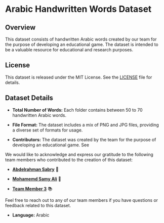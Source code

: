 # Arabic Handwritten Words Dataset

## Overview

This dataset consists of handwritten Arabic words created by our team for the purpose of developing an educational game. The dataset is intended to be a valuable resource for educational and research purposes.

## License

This dataset is released under the MIT License. See the [LICENSE](LICENSE) file for details.

## Dataset Details

- **Total Number of Words:** Each folder contains between 50 to 70 handwritten Arabic words.

- **File Format:** The dataset includes a mix of PNG and JPG files, providing a diverse set of formats for usage.

- **Contributors:** The dataset was created by the team for the purpose of developing an educational game. See 

We would like to acknowledge and express our gratitude to the following team members who contributed to the creation of this dataset:

- **[Abdelrahman Sabry](https://github.com/sabrysm)** 🔧

- **[Mohamemd Samy Ali](https://github.com/Mohamedgaballah7)** 🚀

- **[Team Member 3](https://github.com/teammember3)** 📚

Feel free to reach out to any of our team members if you have questions or feedback related to this dataset.


- **Language:** Arabic
